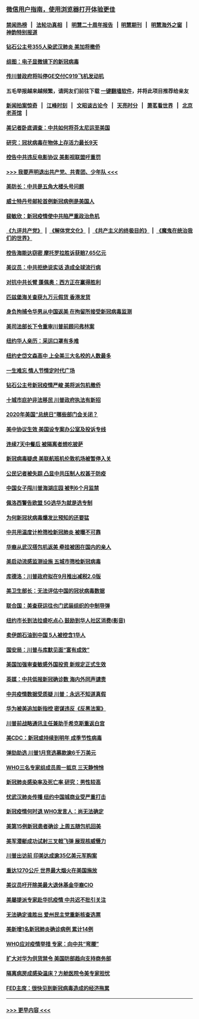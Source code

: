 ### [微信用户指南，使用浏览器打开体验更佳](https://github.com/gfw-breaker/banned-news1/blob/master/indexes/wechat-guide.md?t=0)
#### [禁闻热榜](热点新闻.md?t=0)  &nbsp;&nbsp;|&nbsp;&nbsp; [法轮功真相](https://github.com/gfw-breaker/truth/blob/master/README.md?t=0) &nbsp;&nbsp;|&nbsp;&nbsp; [明慧二十周年报告](https://github.com/gfw-breaker/mh-reports/blob/master/README.md?t=0) &nbsp;&nbsp;|&nbsp;&nbsp;[明慧期刊](https://github.com/gfw-breaker/mh-qikan) &nbsp;&nbsp;|&nbsp;&nbsp; [明慧海外之窗](https://github.com/gfw-breaker/mh-news/blob/master/README.md?t=0) &nbsp;&nbsp;|&nbsp;&nbsp; [神韵特别报道](https://github.com/gfw-breaker/mh-news/blob/master/shenyun.md?t=0)
#### [钻石公主号355人染武汉肺炎 美加将撤侨](../pages/nsc412/n11872392.md?t=02161433) 
#### [组图：电子显微镜下的新冠病毒](../pages/nsc412/n11872057.md?t=02161433) 
#### [传川普政府将叫停GE交付C919飞机发动机](../pages/nsc412/n11871600.md?t=02161433) 
#### 五毛举报越来越频繁，请网友们前往下载 [一键翻墙软件](https://github.com/gfw-breaker/ssr-accounts)，并将此项目推荐给亲友
#### [新闻拍案惊奇](https://github.com/gfw-breaker/banned-news1/blob/master/pages/link4.md) &nbsp;&nbsp;|&nbsp;&nbsp; [江峰时刻](https://github.com/gfw-breaker/banned-news1/blob/master/pages/link4.md) &nbsp;&nbsp;|&nbsp;&nbsp; [文昭谈古论今](https://github.com/gfw-breaker/banned-news1/blob/master/pages/link4.md) &nbsp;&nbsp;|&nbsp;&nbsp; [天亮时分](https://github.com/gfw-breaker/banned-news1/blob/master/pages/link4.md) &nbsp;&nbsp;|&nbsp;&nbsp; [萧茗看世界](https://github.com/gfw-breaker/banned-news1/blob/master/pages/link4.md) &nbsp;&nbsp;|&nbsp;&nbsp; [北京老茶馆](https://github.com/gfw-breaker/banned-news1/blob/master/pages/link4.md) &nbsp;&nbsp;|&nbsp;&nbsp; 
#### [美记者卧底调查：中共如何将芬太尼运至美国](../pages/nsc412/n11871821.md?t=02161433) 
#### [研究：冠状病毒在物体上存活力最长9天](../pages/nsc412/n11871871.md?t=02161433) 
#### [控告中共违反电影协议 美影视联盟吁重罚](../pages/nsc412/n11871820.md?t=02161433) 
#### [>>> 我要声明退出共产党、共青团、少年队 <<<](https://github.com/begood0513/goodnews/blob/master/quit/letter.md) 
#### [美防长：中共是五角大楼头号问题](../pages/nsc412/n11871768.md?t=02161433) 
#### [威士特丹号邮轮首例新冠病例是美国人](../pages/nsc412/n11871731.md?t=02161433) 
#### [裴敏欣：新冠疫情使中共陷严重政治危机](../pages/nsc412/n11871514.md?t=02161433) 
#### [《九评共产党》](https://github.com/begood0513/9ping.md/blob/master/README.md) &nbsp;|&nbsp; [《解体党文化》](../../../../jtdwh.md/blob/master/README.md)  &nbsp;|&nbsp; [《共产主义的终极目的》](../../../../gczydzjmd.md/blob/master/README.md) &nbsp;|&nbsp; [《魔鬼在统治我们的世界》](../../../../mgztzwmdsj.md/blob/master/README.md) 
#### [控告海能达窃密 摩托罗拉胜诉获赔7.65亿元](../pages/nsc412/n11871594.md?t=02161433) 
#### [美议员：中共拒绝说实话 造成全球流行病](../pages/nsc412/n11871582.md?t=02161433) 
#### [对抗中共长臂 蓬佩奥：西方正在赢得胜利](../pages/nsc412/n11871500.md?t=02161433) 
#### [匹兹堡海关查获九万元假货 香港发货](../pages/nsc412/n11870716.md?t=02161433) 
#### [身负拘捕令华男从中国返美  在拘留所接受新冠病毒监测](../pages/nsc412/n11870710.md?t=02161433) 
#### [美司法部长下令重审川普前顾问弗林案](../pages/nsc412/n11870258.md?t=02161433) 
#### [纽约华人亲历：采运口罩有多难](../pages/nsc412/n11870531.md?t=02161433) 
#### [纽约史岱文森高中  上全美三大名校的人数最多](../pages/nsc412/n11870557.md?t=02161433) 
#### [一生难忘 情人节情定时代广场](../pages/nsc412/n11870536.md?t=02161433) 
#### [钻石公主号新冠疫情严峻 美将派包机撤侨](../pages/nsc412/n11870505.md?t=02161433) 
#### [十城市庇护非法移民 川普政府执法有新招](../pages/nsc412/n11870410.md?t=02161433) 
#### [2020年美国“总统日”哪些部门会关闭？](../pages/nsc412/n11870148.md?t=02161433) 
#### [美中协议生效 美国设专案办公室及投诉专线](../pages/nsc412/n11870266.md?t=02161433) 
#### [连续7天中餐后 被隔离者想吃披萨](../pages/nsc412/n11870243.md?t=02161433) 
#### [新冠病毒疑虑 美联航班机伦敦机场被暂停入关](../pages/nsc412/n11870015.md?t=02161433) 
#### [公民记者被失踪 凸显中共压制人权甚于防疫](../pages/nsc412/n11870042.md?t=02161433) 
#### [中国女子闯川普海湖庄园 被判6个月监禁](../pages/nsc412/n11869919.md?t=02161433) 
#### [佩洛西警告欧盟 5G选华为就是选专制](../pages/nsc412/n11869898.md?t=02161433) 
#### [为何新冠状病毒爆发比预知的还要猛](../pages/nsc412/n11869828.md?t=02161433) 
#### [中共用温度计枪筛检新冠肺炎 被曝不可靠](../pages/nsc412/n11869707.md?t=02161433) 
#### [华裔从武汉搭包机返美 牵挂被困在国内的亲人](../pages/nsc412/n11869711.md?t=02161433) 
#### [美启动流感监测设施 五城市筛检新冠病毒](../pages/nsc412/n11869689.md?t=02161433) 
#### [库德洛：川普政府拟在9月推出减税2.0版](../pages/nsc412/n11869627.md?t=02161433) 
#### [美卫生部长：无法评估中国的冠状病毒数据](../pages/nsc412/n11869301.md?t=02161433) 
#### [联合国：美查获运往也门武装组织的中制导弹](../pages/nsc412/n11868677.md?t=02161433) 
#### [纽约市长到法拉盛吃点心  鼓励到华人社区消费(影音)](../pages/nsc412/n11868197.md?t=02161433) 
#### [卖伊朗石油到中国  5人被控含1华人](../pages/nsc412/n11867988.md?t=02161433) 
#### [国安局：川普与库默见面“富有成效”](../pages/nsc412/n11867976.md?t=02161433) 
#### [美国加强审查敏感外国投资 新规定正式生效](../pages/nsc412/n11868041.md?t=02161433) 
#### [英媒：中共低报新冠确诊数 海内外同声谴责](../pages/nsc412/n11867421.md?t=02161433) 
#### [中共疫情数据受质疑 川普：永远不知道真假](../pages/nsc412/n11867195.md?t=02161433) 
#### [华为被美追加新指控 密谋违反《反黑法案》](../pages/nsc412/n11867191.md?t=02161433) 
#### [川普前战略通讯主任兼助手希克斯重返白宫](../pages/nsc412/n11867104.md?t=02161433) 
#### [美CDC：新冠或持续到明年 成季节性病毒](../pages/nsc412/n11867279.md?t=02161433) 
#### [弹劾助选 川普1月竞选募款逾6千万美元](../pages/nsc412/n11866950.md?t=02161433) 
#### [WHO三名专家组成员周一抵京 三天静悄悄](../pages/nsc412/n11866947.md?t=02161433) 
#### [新冠肺炎感染率及死亡率 研究：男性较高](../pages/nsc412/n11866956.md?t=02161433) 
#### [忧武汉肺炎传播 纽约中国城商业受严重打击](../pages/nsc412/n11866902.md?t=02161433) 
#### [新冠疫情何时退 WHO发言人：尚无法确定](../pages/nsc412/n11866864.md?t=02161433) 
#### [美第15例新冠患者确诊 上周五随包机回美](../pages/nsc412/n11866852.md?t=02161433) 
#### [美军潜艇成功试射三叉戟飞弹 展现核威慑力](../pages/nsc412/n11866046.md?t=02161433) 
#### [川普出访前 印美达成逾35亿美元军购案](../pages/nsc412/n11865444.md?t=02161433) 
#### [重达1270公斤 世界最大烟火在美国施放](../pages/nsc412/n11865198.md?t=02161433) 
#### [美议员吁开除美最大退休基金华裔CIO](../pages/nsc412/n11865230.md?t=02161433) 
#### [美屡提派专家赴华抗疫情 中共迟不批引关注](../pages/nsc412/n11864719.md?t=02161433) 
#### [无法确定谁胜出 爱州民主党重新核查选票](../pages/nsc412/n11864830.md?t=02161433) 
#### [美新增1名新冠肺炎确诊病例 累计14例](../pages/nsc412/n11864893.md?t=02161433) 
#### [WHO应对疫情举措 专家：向中共“弯腰”](../pages/nsc412/n11864727.md?t=02161433) 
#### [扩大对华为供货禁令 美国防部趋向支持商务部](../pages/nsc412/n11864773.md?t=02161433) 
#### [隔离病房成感染温床？方舱医院令美专家担忧](../pages/nsc412/n11864575.md?t=02161433) 
#### [FED主席：很快见到新冠病毒造成的经济拖累](../pages/nsc412/n11864507.md?t=02161433) 

----
#### [ >>> 更早内容 <<< ](../indexes/nsc412-earlier.md)
